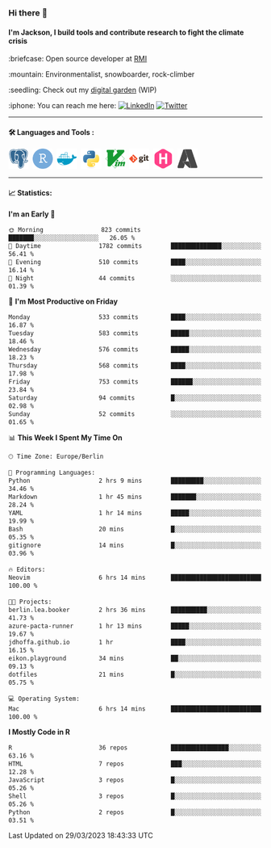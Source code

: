### Hi there :wave:
#### I'm Jackson, I build tools and contribute research to fight the climate crisis
<p> :briefcase: Open source developer at <a href="https://rmi.org/" alt="RMI">RMI</a></p>
<p> :mountain: Environmentalist, snowboarder, rock-climber</p>
<p> :seedling: Check out my <a href="https://jdhoffa.github.io/" alt="digital garden">digital garden</a> (WIP) </p>

<p>
:iphone: You can reach me here:
<a href="https://www.linkedin.com/in/jackson-hoffart/"><img src="https://img.shields.io/badge/LinkedIn-0A66C2?logo=linkedin&logoColor=fff&style=flat-square" alt="LinkedIn"/></a>
<a href="https://twitter.com/jdhoffart"><img src="https://img.shields.io/badge/Twitter-1D9BF0?logo=twitter&logoColor=fff&style=flat-square" alt="Twitter"/></a>
</p>

---

#### :hammer_and_wrench: Languages and Tools :
<div>
 <a href="https://www.postgresql.org/"><img src="https://github.com/devicons/devicon/blob/master/icons/postgresql/postgresql-plain.svg" title="postgresql" **alt="postgresql" width="40" height="40"/></a>&nbsp;
 <a href="https://posit.co/downloads/"><img src="https://github.com/devicons/devicon/blob/master/icons/rstudio/rstudio-plain.svg" title="rstudio" **alt="RStudio" width="40" height="40"/></a>&nbsp;
 <a href="https://www.docker.com/"><img src="https://github.com/devicons/devicon/blob/master/icons/docker/docker-plain.svg" title="docker" **alt="docker" width="40" height="40"/></a>&nbsp;
 <a href="https://www.python.org/"><img src="https://github.com/devicons/devicon/blob/master/icons/python/python-original.svg" title="python" **alt="python" width="40" height="40"/></a>&nbsp; 
 <a href="https://www.vim.org/"><img src="https://github.com/devicons/devicon/blob/master/icons/vim/vim-plain.svg" title="vim" **alt="vim" width="40" height="40"/></a>&nbsp;
 <a href="https://git-scm.com/"><img src="https://github.com/devicons/devicon/blob/master/icons/git/git-original-wordmark.svg" title="git" **alt="git" width="40" height="40"/></a>&nbsp;
 <a href="https://gohugo.io/"><img src="https://github.com/devicons/devicon/blob/master/icons/hugo/hugo-plain.svg" title="hugo" **alt="hugo" width="40" height="40"/></a>&nbsp;
 <a href="https://azure.microsoft.com/"><img src="https://github.com/devicons/devicon/blob/master/icons/azure/azure-plain.svg" title="azure" **alt="azure" width="40" height="40"/></a>
</div>

---
  
  

#### :chart_with_upwards_trend: Statistics:

 
<!--START_SECTION:waka-->
**I'm an Early 🐤** 

```text
🌞 Morning                823 commits         ███████░░░░░░░░░░░░░░░░░░   26.05 % 
🌆 Daytime                1782 commits        ██████████████░░░░░░░░░░░   56.41 % 
🌃 Evening                510 commits         ████░░░░░░░░░░░░░░░░░░░░░   16.14 % 
🌙 Night                  44 commits          ░░░░░░░░░░░░░░░░░░░░░░░░░   01.39 % 
```
📅 **I'm Most Productive on Friday** 

```text
Monday                   533 commits         ████░░░░░░░░░░░░░░░░░░░░░   16.87 % 
Tuesday                  583 commits         █████░░░░░░░░░░░░░░░░░░░░   18.46 % 
Wednesday                576 commits         █████░░░░░░░░░░░░░░░░░░░░   18.23 % 
Thursday                 568 commits         ████░░░░░░░░░░░░░░░░░░░░░   17.98 % 
Friday                   753 commits         ██████░░░░░░░░░░░░░░░░░░░   23.84 % 
Saturday                 94 commits          █░░░░░░░░░░░░░░░░░░░░░░░░   02.98 % 
Sunday                   52 commits          ░░░░░░░░░░░░░░░░░░░░░░░░░   01.65 % 
```


📊 **This Week I Spent My Time On** 

```text
🕑︎ Time Zone: Europe/Berlin

💬 Programming Languages: 
Python                   2 hrs 9 mins        █████████░░░░░░░░░░░░░░░░   34.46 % 
Markdown                 1 hr 45 mins        ███████░░░░░░░░░░░░░░░░░░   28.24 % 
YAML                     1 hr 14 mins        █████░░░░░░░░░░░░░░░░░░░░   19.99 % 
Bash                     20 mins             █░░░░░░░░░░░░░░░░░░░░░░░░   05.35 % 
gitignore                14 mins             █░░░░░░░░░░░░░░░░░░░░░░░░   03.96 % 

🔥 Editors: 
Neovim                   6 hrs 14 mins       █████████████████████████   100.00 % 

🐱‍💻 Projects: 
berlin.lea.booker        2 hrs 36 mins       ██████████░░░░░░░░░░░░░░░   41.73 % 
azure-pacta-runner       1 hr 13 mins        █████░░░░░░░░░░░░░░░░░░░░   19.67 % 
jdhoffa.github.io        1 hr                ████░░░░░░░░░░░░░░░░░░░░░   16.15 % 
eikon.playground         34 mins             ██░░░░░░░░░░░░░░░░░░░░░░░   09.13 % 
dotfiles                 21 mins             █░░░░░░░░░░░░░░░░░░░░░░░░   05.75 % 

💻 Operating System: 
Mac                      6 hrs 14 mins       █████████████████████████   100.00 % 
```

**I Mostly Code in R** 

```text
R                        36 repos            ████████████████░░░░░░░░░   63.16 % 
HTML                     7 repos             ███░░░░░░░░░░░░░░░░░░░░░░   12.28 % 
JavaScript               3 repos             █░░░░░░░░░░░░░░░░░░░░░░░░   05.26 % 
Shell                    3 repos             █░░░░░░░░░░░░░░░░░░░░░░░░   05.26 % 
Python                   2 repos             █░░░░░░░░░░░░░░░░░░░░░░░░   03.51 % 
```




 Last Updated on 29/03/2023 18:43:33 UTC
<!--END_SECTION:waka-->
